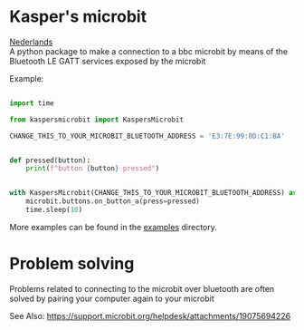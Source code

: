 # Kasper's microbit
[Nederlands](https://github.com/janickr/kaspersmicrobit/blob/main/README-nl.md)  
A python package to make a connection to a bbc microbit by means of the Bluetooth LE GATT services exposed by the microbit

Example:
```python

import time

from kaspersmicrobit import KaspersMicrobit

CHANGE_THIS_TO_YOUR_MICROBIT_BLUETOOTH_ADDRESS = 'E3:7E:99:0D:C1:BA'


def pressed(button):
    print(f"button {button} pressed")


with KaspersMicrobit(CHANGE_THIS_TO_YOUR_MICROBIT_BLUETOOTH_ADDRESS) as microbit:
    microbit.buttons.on_button_a(press=pressed)
    time.sleep(10)

```

More examples can be found in the [examples](https://github.com/janickr/kaspersmicrobit/tree/main/examples) directory.

# Problem solving
Problems related to connecting to the microbit over bluetooth are often solved by pairing your computer again to your 
microbit

See Also: https://support.microbit.org/helpdesk/attachments/19075694226